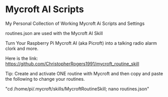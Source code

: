 # Mycroft AI Scripts
My Personal Collection of Working Mycroft Ai Scripts and Settings

routines.json are used with the Mycroft AI Skill

Turn Your Raspberry Pi Mycroft AI (aka Picroft) into a talking radio alarm clork and more.

Here is the link: https://github.com/ChristopherRogers1991/mycroft_routine_skill

Tip: Create and activate ONE routine with Mycroft and then copy and paste the following to change your routines.

"cd /home/pi/.mycroft/skills/MycroftRoutineSkill; nano routines.json"
